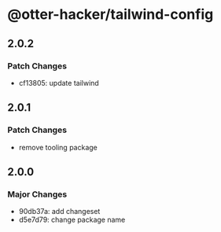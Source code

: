 # @otter-hacker/tailwind-config

## 2.0.2

### Patch Changes

- cf13805: update tailwind

## 2.0.1

### Patch Changes

- remove tooling package

## 2.0.0

### Major Changes

- 90db37a: add changeset
- d5e7d79: change package name
